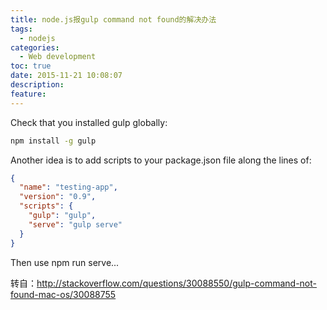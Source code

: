 ```yaml
---
title: node.js报gulp command not found的解决办法
tags:
  - nodejs
categories:
  - Web development
toc: true
date: 2015-11-21 10:08:07
description: 
feature:
---
```



Check that you installed gulp globally:
``` bash
npm install -g gulp
```
Another idea is to add scripts to your package.json file along the lines of:
``` json
{
  "name": "testing-app",
  "version": "0.9",
  "scripts": {
    "gulp": "gulp",
    "serve": "gulp serve"
  }
}
```
Then use npm run serve...

转自：http://stackoverflow.com/questions/30088550/gulp-command-not-found-mac-os/30088755